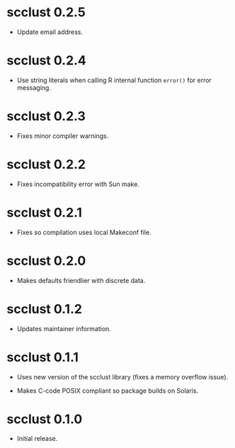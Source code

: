 # scclust 0.2.5

  * Update email address.


# scclust 0.2.4

  * Use string literals when calling R internal function `error()` for error messaging.


# scclust 0.2.3

  * Fixes minor compiler warnings.


# scclust 0.2.2

  * Fixes incompatibility error with Sun make.


# scclust 0.2.1

  * Fixes so compilation uses local Makeconf file.


# scclust 0.2.0

  * Makes defaults friendlier with discrete data.


# scclust 0.1.2

  * Updates maintainer information.


# scclust 0.1.1

  * Uses new version of the scclust library (fixes a memory overflow issue).

  * Makes C-code POSIX compliant so package builds on Solaris.


# scclust 0.1.0

  * Initial release.
